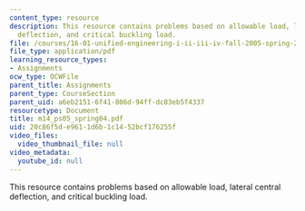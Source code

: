 ```yaml
---
content_type: resource
description: This resource contains problems based on allowable load, lateral central
  deflection, and critical buckling load.
file: /courses/16-01-unified-engineering-i-ii-iii-iv-fall-2005-spring-2006/20c86f5de9611d6b1c1452bcf176255f_m14_ps05_spring04.pdf
file_type: application/pdf
learning_resource_types:
- Assignments
ocw_type: OCWFile
parent_title: Assignments
parent_type: CourseSection
parent_uid: a6eb2151-6f41-806d-94ff-dc83eb5f4337
resourcetype: Document
title: m14_ps05_spring04.pdf
uid: 20c86f5d-e961-1d6b-1c14-52bcf176255f
video_files:
  video_thumbnail_file: null
video_metadata:
  youtube_id: null
---
```

This resource contains problems based on allowable load, lateral central deflection, and critical buckling load.

